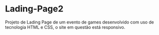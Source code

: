 # Lading-Page2

Projeto de Lading Page de um evento de games desenvolvido com uso de tecnologia HTML e CSS, o site em questão está responsivo.
